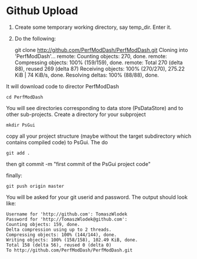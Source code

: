 Github Upload
==============

1. Create some temporary working directory, say temp_dir. Enter it.

2. Do the following:

    git clone http://github.com/PerfModDash/PerfModDash.git
    Cloning into 'PerfModDash'...
    remote: Counting objects: 270, done.
    remote: Compressing objects: 100% (159/159), done.
    remote: Total 270 (delta 88), reused 269 (delta 87)
    Receiving objects: 100% (270/270), 275.22 KiB | 74 KiB/s, done.
    Resolving deltas: 100% (88/88), done.

It will download code to director PerfModDash

    cd PerfModDash

You will see directories corresponding to data store (PsDataStore) and to other sub-projects. Create a directory for your subproject

    mkdir PsGui

copy all your project structure (maybe without the target subdirectory which contains compiled code) to PsGui. The do

    git add .

then
    git commit -m "first commit of the PsGui project code"

finally:

    git push origin master

You will be asked for your git userid and password. The output should look like:

    Username for 'http://github.com': TomaszWlodek
    Password for 'http://TomaszWlodek@github.com':
    Counting objects: 159, done.
    Delta compression using up to 2 threads.
    Compressing objects: 100% (144/144), done.
    Writing objects: 100% (158/158), 102.49 KiB, done.
    Total 158 (delta 56), reused 0 (delta 0)
    To http://github.com/PerfModDash/PerfModDash.git
